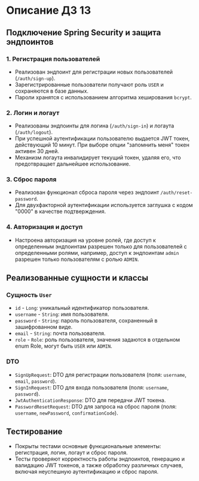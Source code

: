 # Описание ДЗ 13

## Подключение Spring Security и защита эндпоинтов

### 1. Регистрация пользователей
- Реализован эндпоинт для регистрации новых пользователей (`/auth/sign-up`).
- Зарегистрированные пользователи получают роль `USER` и сохраняются в базе данных.
- Пароли хранятся с использованием алгоритма хеширования `bcrypt`.

### 2. Логин и логаут
- Реализованы эндпоинты для логина (`/auth/sign-in`) и логаута (`/auth/logout`).
- При успешной аутентификации пользователю выдается JWT токен, действующий 10 минут. При выборе опции "запомнить меня" токен активен 30 дней.
- Механизм логаута инвалидирует текущий токен, удаляя его, что предотвращает дальнейшее использование.

### 3. Сброс пароля
- Реализован функционал сброса пароля через эндпоинт `/auth/reset-password`.
- Для двухфакторной аутентификации используется заглушка с кодом "0000" в качестве подтверждения.

### 4. Авторизация и доступ
- Настроена авторизация на уровне ролей, где доступ к определенным эндпоинтам разрешен только для пользователей с определенными ролями, например, доступ к эндпоинтам `admin` разрешен только пользователям с ролью `ADMIN`.

## Реализованные сущности и классы

### Сущность `User`
- `id` - `Long`: уникальный идентификатор пользователя.
- `username` - `String`: имя пользователя.
- `password` - `String`: пароль пользователя, сохраненный в зашифрованном виде.
- `email` - `String`: почта пользователя.
- `role` - `Role`: роль пользователя, значения задаются в отдельном enum Role, могут быть `USER` или `ADMIN`.

### DTO
- `SignUpRequest`: DTO для регистрации пользователя (поля: `username`, `email`, `password`).
- `SignInRequest`: DTO для входа пользователя (поля: `username`, `password`).
- `JwtAuthenticationResponse`: DTO для передачи JWT токена.
- `PasswordResetRequest`: DTO для запроса на сброс пароля (поля: `username`, `newPassword`, `confirmationCode`).

## Тестирование
- Покрыты тестами основные функциональные элементы: регистрация, логин, логаут и сброс пароля.
- Тесты проверяют корректность работы эндпоинтов, генерацию и валидацию JWT токенов, а также обработку различных случаев, включая неуспешную аутентификацию и сброс пароля.
